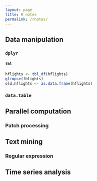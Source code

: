 ```yaml
---
layout: page
title: R notes
permalink: /rnotes/
---
```

## Data manipulation

### ``dplyr``

#### ``tbl``

``` r
hflights <- tbl_df(hflights)
glimpse(fhlights)
old.hflights <- as.data.frame(hflights)
```

### ``data.table``

## Parallel computation

### Patch processing

## Text mining

### Regular expression

## Time series analysis